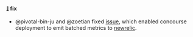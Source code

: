 #### <sub><sup><a name="4641" href="#4641">:link:</a></sup></sub> fix

* @pivotal-bin-ju and @zoetian fixed [issue](https://github.com/concourse/concourse/issues/4540), which enabled concourse deployment to emit batched metrics to [newrelic](https://newrelic.com/).
